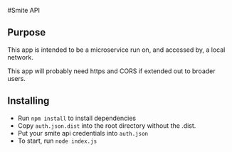 #Smite API

## Purpose

This app is intended to be a microservice run on, and accessed by, a local network.

This app will probably need https and CORS if extended out to broader users.

## Installing

* Run `npm install` to install dependencies
* Copy `auth.json.dist` into the root directory without the .dist.
* Put your smite api credentials into `auth.json`
* To start, run `node index.js`